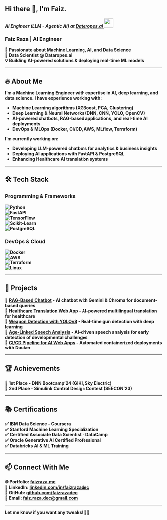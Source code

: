 ## Hi there 👋, I'm Faiz.

<p><em><b>AI Engineer (LLM - Agentic AI) at <a href="[https://fliki.ai/](https://www.dataropes.ai/)">Dataropes.ai
</a><img src="https://media.giphy.com/media/WUlplcMpOCEmTGBtBW/giphy.gif" width="30"> 
</em></p>

### **Faiz Raza | AI Engineer**  
🚀 Passionate about Machine Learning, AI, and Data Science  
📍 Data Scientist @ Dataropes.ai  
💡 Building AI-powered solutions & deploying real-time ML models  

---

## 🔥 **About Me**  
I’m a **Machine Learning Engineer** with expertise in AI, deep learning, and data science. I have experience working with:  
- Machine Learning algorithms (XGBoost, PCA, Clustering)  
- Deep Learning & Neural Networks (DNN, CNN, YOLO, OpenCV)  
- AI-powered chatbots, RAG-based applications, and real-time AI deployments  
- DevOps & MLOps (Docker, CI/CD, AWS, MLflow, Terraform)  

I’m currently **working on**:  
- Developing **LLM-powered chatbots** for analytics & business insights  
- Deploying AI applications with **FastAPI & PostgreSQL**  
- Enhancing **Healthcare AI translation systems**  

---

## 🛠️ **Tech Stack**  
### **Programming & Frameworks**  
![Python](https://img.shields.io/badge/-Python-3776AB?style=flat&logo=python&logoColor=white)  
![FastAPI](https://img.shields.io/badge/-FastAPI-009688?style=flat&logo=fastapi&logoColor=white)  
![TensorFlow](https://img.shields.io/badge/-TensorFlow-FF6F00?style=flat&logo=tensorflow&logoColor=white)  
![Scikit-Learn](https://img.shields.io/badge/-ScikitLearn-F7931E?style=flat&logo=scikitlearn&logoColor=white)  
![PostgreSQL](https://img.shields.io/badge/-PostgreSQL-336791?style=flat&logo=postgresql&logoColor=white)  

### **DevOps & Cloud**  
![Docker](https://img.shields.io/badge/-Docker-2496ED?style=flat&logo=docker&logoColor=white)  
![AWS](https://img.shields.io/badge/-AWS-FF9900?style=flat&logo=amazonaws&logoColor=white)  
![Terraform](https://img.shields.io/badge/-Terraform-623CE4?style=flat&logo=terraform&logoColor=white)  
![Linux](https://img.shields.io/badge/-Linux-FCC624?style=flat&logo=linux&logoColor=black)  

---

## 🚀 **Projects**  
🔹 **[RAG-Based Chatbot](https://github.com/faizrazadec/Chatbots/tree/main/RAG%20Model%20with%20Gemini)** - AI chatbot with Gemini & Chroma for document-based queries  
🔹 **[Healthcare Translation Web App](https://github.com/faizrazadec/Healthcare_Translation_Web_App_with_Generative_AI/tree/main/flask_web_app)** - AI-powered multilingual translation for healthcare  
🔹 **[Weapon Detection with YOLOv8](https://github.com/faizrazadec/DNN-Bootcamp-GIKI/tree/main/Projects/wepon_detection_app)** - Real-time gun detection with deep learning  
🔹 **[Age-Linked Speech Analysis](https://github.com/GhufranBarcha/FYP-Age-Linked-Analysis-Through-AI)** - AI-driven speech analysis for early detection of developmental challenges  
🔹 **[CI/CD Pipeline for AI Web Apps](https://github.com/faizrazadec/Healthcare_Translation_Web_App_with_Generative_AI)** - Automated containerized deployments with Docker  

---

## 🏆 **Achievements**  
🏅 **1st Place** - DNN Bootcamp’24 (GIKI, Sky Electric)  
🏅 **2nd Place** - Simulink Control Design Contest (SEECON’23)  

---

## 📚 **Certifications**  
✅ **IBM Data Science** - Coursera  
✅ **Stanford Machine Learning Specialization**  
✅ **Certified Associate Data Scientist** - DataCamp  
✅ **Oracle Generative AI Certified Professional**  
✅ **Databricks AI & ML Training**  

---

## 📫 **Connect With Me**  
🌐 **Portfolio**: [faizraza.me](https://faizraza.me)  
💼 **LinkedIn**: [linkedin.com/in/faizrazadec](https://www.linkedin.com/in/faizrazadec)  
🐙 **GitHub**: [github.com/faizrazadec](https://github.com/faizrazadec)  
📧 **Email**: faiz.raza.dec@gmail.com  

---

Let me know if you want any tweaks! 🚀🔥
